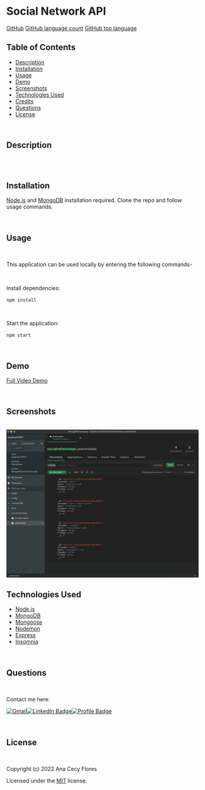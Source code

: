 # Social Network API

[GitHub](https://img.shields.io/github/license/anacecyflores1/SocialNetworkApi)
[GitHub language count](https://img.shields.io/github/languages/count/anacecyflores1/SocialNetworkApi)
[GitHub top language](https://img.shields.io/github/languages/top/anacecyflores1/SocialNetworkApi)

## Table of Contents

- [Description](#description)
- [Installation](#installation)
- [Usage](#usage)
- [Demo](#demo)
- [Screenshots](#screenshots)
- [Technologies Used](#technologies-used)
- [Credits](#credits)
- [Questions](#questions)
- [License](#license)

<br>

## Description

<br>
<br>

## Installation

[Node.js](https://nodejs.org/en/) and [MongoDB](https://www.mongodb.com/) installation required. Clone the repo and follow usage commands.

<br>

## Usage

<br>

This application can be used locally by entering the following commands-

<br>

Install dependencies:

```
npm install
```

<br>

Start the application:

```
npm start
```

<br>

## Demo

[Full Video Demo](https://drive.google.com/)

<br>

## Screenshots

<br>
<img src="/assets/mongo.png" alt="Mongo Compass DB" title="Mongo Compass DB">
<br>

## Technologies Used

- [Node.js](https://nodejs.org/en/)
- [MongoDB](https://www.mongodb.com/)
- [Mongoose](https://www.npmjs.com/package/mongoose)
- [Nodemon](https://www.npmjs.com/package/nodemon)
- [Express](https://expressjs.com/)
- [Insomnia](https://insomnia.rest/)

<br>

## Questions

<br>

Contact me here:

<a href="mailto: anacecyflores1@gmail.com"><img src="https://img.shields.io/badge/Gmail-D14836?style=for-the-badge&logo=gmail&logoColor=white&color=071A2C" alt="Gmail"/></a><a href="https://www.linkedin.com/in/anacecyflores/"><img src="https://img.shields.io/badge/LinkedIn-blue?style=for-the-badge&logo=linkedin&logoColor=white&color=071A2C" alt="LinkedIn Badge"/></a><a href="https://cecy-professional-portfolio.herokuapp.com/" target="_blank"><img src="https://img.shields.io/badge/Profile-430098?style=for-the-badge&logo=heroku&logoColor=white&color=071A2C" alt="Profile Badge"/></a>
<br>

<br>

## License

<br>

Copyright (c) 2022 Ana Cecy Flores

Licensed under the [MIT](LICENSE) license.
